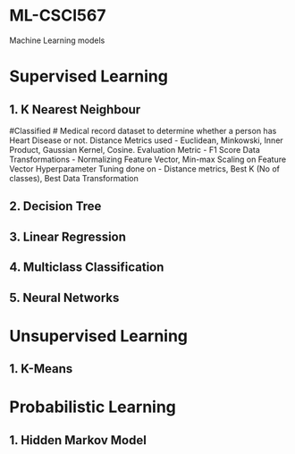 # ML-CSCI567
 Machine Learning models
 
# Supervised Learning
## 1. K Nearest Neighbour
#Classified # Medical record dataset to determine whether a person has Heart Disease or not.
Distance Metrics used - Euclidean, Minkowski, Inner Product, Gaussian Kernel, Cosine.
Evaluation Metric - F1 Score
Data Transformations - Normalizing Feature Vector, Min-max Scaling on Feature Vector
Hyperparameter Tuning done on - Distance metrics, Best K (No of classes), Best Data Transformation

## 2. Decision Tree
## 3. Linear Regression
## 4. Multiclass Classification
## 5. Neural Networks

# Unsupervised Learning
## 1. K-Means

# Probabilistic Learning
## 1. Hidden Markov Model
